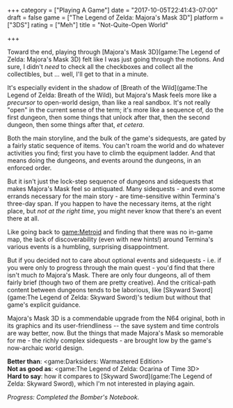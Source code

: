 +++
category = ["Playing A Game"]
date = "2017-10-05T22:41:43-07:00"
draft = false
game = ["The Legend of Zelda: Majora's Mask 3D"]
platform = ["3DS"]
rating = ["Meh"]
title = "Not-Quite-Open World"

+++

Toward the end, playing through [Majora's Mask 3D](game:The Legend of Zelda: Majora's Mask 3D) felt like I was just going through the motions.  And sure, I didn't <i>need</i> to check all the checkboxes and collect all the collectibles, but ... well, I'll get to that in a minute.

It's especially evident in the shadow of [Breath of the Wild](game:The Legend of Zelda: Breath of the Wild), but Majora's Mask feels more like a <i>precursor</i> to open-world design, than like a real sandbox.  It's not really "open" in the current sense of the term; it's more like a sequence of, do the first dungeon, then some things that unlock after that, then the second dungeon, then some things after that, <i>et cetera</i>.

Both the main storyline, and the bulk of the game's sidequests, are gated by a fairly static sequence of items.  You can't roam the world and do whatever activities you find; first you have to climb the equipment ladder.  And that means doing the dungeons, and events around the dungeons, in an enforced order.

But it isn't just the lock-step sequence of dungeons and sidequests that makes Majora's Mask feel so antiquated.  Many sidequests - and even some errands necessary for the main story - are time-sensitive within Termina's three-day span.  If you happen to have the necessary items, at the right place, but <i>not at the right time</i>, you might never know that there's an event there at all.

Like going back to <game:Metroid> and finding that there was no in-game map, the lack of discoverability (even with new hints!) around Termina's various events is a humbling, surprising disappointment.

But if you decided not to care about optional events and sidequests - i.e. if you were only to progress through the main quest - you'd find that there isn't much <i>to</i> Majora's Mask.  There are only four dungeons, all of them fairly brief (though two of them are pretty creative).  And the critical-path content between dungeons tends to be laborious, like [Skyward Sword](game:The Legend of Zelda: Skyward Sword)'s tedium but without that game's explicit guidance.

Majora's Mask 3D is a commendable upgrade from the N64 original, both in its graphics and its user-friendliness -- the save system and time controls are way better, now.  But the things that made Majora's Mask so memorable for me - the richly complex sidequests - are brought low by the game's now-archaic world design.

<b>Better than</b>: <game:Darksiders: Warmastered Edition>  
<b>Not as good as</b>: <game:The Legend of Zelda: Ocarina of Time 3D>  
<b>Hard to say</b>: how it compares to [Skyward Sword](game:The Legend of Zelda: Skyward Sword), which I'm not interested in playing again.

<i>Progress: Completed the Bomber's Notebook.</i>
